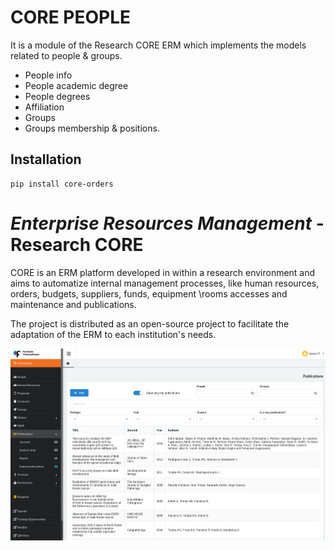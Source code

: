 # CORE PEOPLE

It is a module of the Research CORE ERM which implements the models related to people & groups.

- People info
- People academic degree
- People degrees
- Affiliation
- Groups
- Groups membership & positions.

## Installation

```shell script
pip install core-orders
```

# *Enterprise Resources Management* - Research CORE

CORE is an ERM platform developed in within a research environment and aims to automatize 
internal management processes, like human resources, orders, budgets, suppliers, funds, equipment \rooms accesses and maintenance and publications.

The project is distributed as an open-source project to facilitate the adaptation of the 
ERM to each institution's needs.

![core printscreen](https://github.com/research-core/core-server/raw/master/docs/static/core.png "Core publications printscreen")
